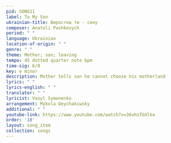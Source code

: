 ```yaml
---
pid: SONG11
label: To My Son
ukrainian-title: Виростеш ти - сину
composer: Anatoli Pashkevych
period: " "
language: Ukrainian
location-of-origin: " "
genre: " "
theme: Mother; son; leaving
tempo: 45 dotted quarter note bpm
time-sig: 6/8
key: e minor
description: Mother tells son he cannot choose his motherland
lyrics: " "
lyrics-english: " "
translator: " "
lyricist: Vasyl Symonenko
arrangement: Mykola Deychakiwsky
additional: " "
youtube-link: https://www.youtube.com/watch?v=36vhsTGXlko
order: '10'
layout: song_item
collection: songs
---
```

